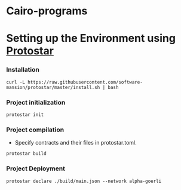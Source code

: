 # Cairo-programs

# Setting up the Environment using <a href="https://docs.swmansion.com/protostar/">Protostar</a>

### Installation
```
curl -L https://raw.githubusercontent.com/software-mansion/protostar/master/install.sh | bash
```

### Project initialization
```
protostar init
```

### Project compilation
- Specify contracts and their files in protostar.toml.

```
protostar build
```
### Project Deployment

```
protostar declare ./build/main.json --network alpha-goerli
 ```
